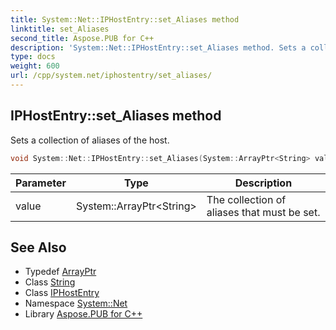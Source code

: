 ```yaml
---
title: System::Net::IPHostEntry::set_Aliases method
linktitle: set_Aliases
second_title: Aspose.PUB for C++
description: 'System::Net::IPHostEntry::set_Aliases method. Sets a collection of aliases of the host in C++.'
type: docs
weight: 600
url: /cpp/system.net/iphostentry/set_aliases/
---
```

## IPHostEntry::set_Aliases method


Sets a collection of aliases of the host.

```cpp
void System::Net::IPHostEntry::set_Aliases(System::ArrayPtr<String> value)
```


| Parameter | Type | Description |
| --- | --- | --- |
| value | System::ArrayPtr\<String\> | The collection of aliases that must be set. |

## See Also

* Typedef [ArrayPtr](../../../system/arrayptr/)
* Class [String](../../../system/string/)
* Class [IPHostEntry](../)
* Namespace [System::Net](../../)
* Library [Aspose.PUB for C++](../../../)
